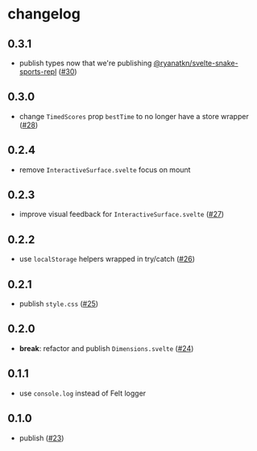 # changelog

## 0.3.1

- publish types now that we're publishing
  [@ryanatkn/svelte-snake-sports-repl](https://github.com/ryanatkn/svelte-snake-sports-repl)
  ([#30](https://github.com/feltcoop/felt/pull/30))

## 0.3.0

- change `TimedScores` prop `bestTime` to no longer have a store wrapper
  ([#28](https://github.com/feltcoop/felt/pull/28))

## 0.2.4

- remove `InteractiveSurface.svelte` focus on mount

## 0.2.3

- improve visual feedback for `InteractiveSurface.svelte`
  ([#27](https://github.com/feltcoop/felt/pull/27))

## 0.2.2

- use `localStorage` helpers wrapped in try/catch
  ([#26](https://github.com/feltcoop/felt/pull/26))

## 0.2.1

- publish `style.css`
  ([#25](https://github.com/feltcoop/felt/pull/25))

## 0.2.0

- **break**: refactor and publish `Dimensions.svelte`
  ([#24](https://github.com/feltcoop/felt/pull/24))

## 0.1.1

- use `console.log` instead of Felt logger

## 0.1.0

- publish
  ([#23](https://github.com/feltcoop/felt/pull/23))
